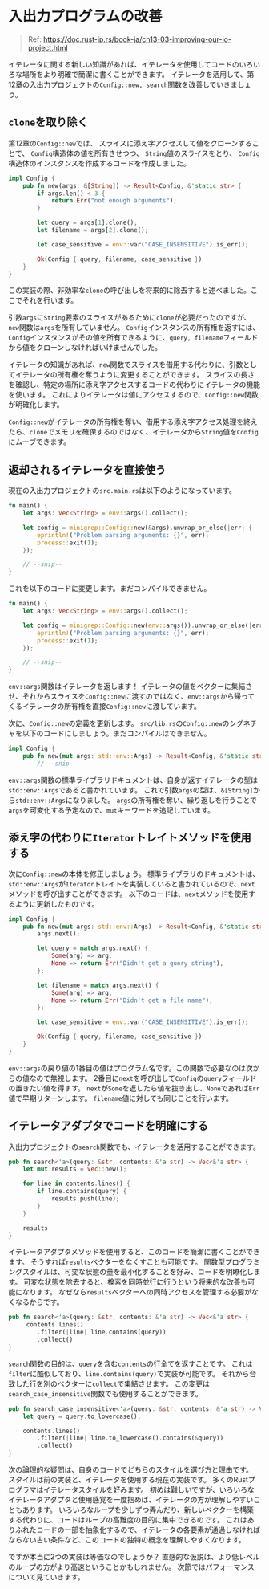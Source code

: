 # 入出力プログラムの改善

> Ref: https://doc.rust-jp.rs/book-ja/ch13-03-improving-our-io-project.html

イテレータに関する新しい知識があれば、イテレータを使用してコードのいろいろな場所をより明確で簡潔に書くことができます。
イテレータを活用して、第12章の入出力プロジェクトの`Config::new, search`関数を改善していきましょう。

## `clone`を取り除く

第12章の`Config::new`では、
スライスに添え字アクセスして値をクローンすることで、
`Config`構造体の値を所有させつつ、
`String`値のスライスをとり、
`Config`構造体のインスタンスを作成するコードを作成しました。

```rust
impl Config {
    pub fn new(args: &[String]) -> Result<Config, &'static str> {
        if args.len() < 3 {
            return Err("not enough arguments");
        }

        let query = args[1].clone();
        let filename = args[2].clone();

        let case_sensitive = env::var("CASE_INSENSITIVE").is_err();

        Ok(Config { query, filename, case_sensitive })
    }
}
```

この実装の際、非効率な`clone`の呼び出しを将来的に除去すると述べました。ここでそれを行います。

引数`args`に`String`要素のスライスがあるために`clone`が必要だったのですが、`new`関数は`args`を所有していません。
`Config`インスタンスの所有権を返すには、`Config`インスタンスがその値を所有できるように、`query, filename`フィールドから値をクローンしなければいけませんでした。

イテレータの知識があれば、`new`関数でスライスを借用する代わりに、引数としてイテレータの所有権を奪うように変更することができます。
スライスの長さを確認し、特定の場所に添え字アクセスするコードの代わりにイテレータの機能を使います。
これによりイテレータは値にアクセスするので、`Config::new`関数が明確化します。

`Config::new`がイテレータの所有権を奪い、借用する添え字アクセス処理を終えたら、`clone`でメモリを確保するのではなく、イテレータから`String`値を`Config`にムーブできます。

## 返却されるイテレータを直接使う

現在の入出力プロジェクトの`src.main.rs`は以下のようになっています。

```rust
fn main() {
    let args: Vec<String> = env::args().collect();

    let config = minigrep::Config::new(&args).unwrap_or_else(|err| {
        eprintln!("Problem parsing arguments: {}", err);
        process::exit(1);
    });

    // --snip--
}
```

これを以下のコードに変更します。まだコンパイルできません。

```rust
fn main() {
    let args: Vec<String> = env::args().collect();

    let config = minigrep::Config::new(env::args()).unwrap_or_else(|err| {
        eprintln!("Problem parsing arguments: {}", err);
        process::exit(1);
    });

    // --snip--
}
```

`env::args`関数はイテレータを返します！
イテレータの値をベクターに集結させ、それからスライスを`Config::new`に渡すのではなく、`env::args`から帰ってくるイテレータの所有権を直接`Config::new`に渡しています。

次に、`Config::new`の定義を更新します。
`src/lib.rs`の`Config::new`のシグネチャを以下のコードにしましょう。まだコンパイルはできません。

```rust
impl Config {
    pub fn new(mut args: std::env::Args) -> Result<Config, &'static str> {
        // --snip--
```

`env::args`関数の標準ライブラリドキュメントは、自身が返すイテレータの型は`std::env::Args`であると書かれています。
これで引数`args`の型は、`&[String]`から`std::env::Args`になりました。
`args`の所有権を奪い、繰り返しを行うことで`args`を可変化する予定なので、`mut`キーワードを追記しています。

## 添え字の代わりに`Iterator`トレイトメソッドを使用する

次に`Config::new`の本体を修正しましょう。
標準ライブラリのドキュメントは、`std::env::Args`が`Iterator`トレイトを実装していると書かれているので、`next`メソッドを呼び出すことができます。
以下のコードは、`next`メソッドを使用するように更新したものです。

```rust
impl Config {
    pub fn new(mut args: std::env::Args) -> Result<Config, &'static str> {
        args.next();

        let query = match args.next() {
            Some(arg) => arg,
            None => return Err("Didn't get a query string"),
        };

        let filename = match args.next() {
            Some(arg) => arg,
            None => return Err("Didn't get a file name"),
        };

        let case_sensitive = env::var("CASE_INSENSITIVE").is_err();

        Ok(Config { query, filename, case_sensitive })
    }
}
```

`env::args`の戻り値の1番目の値はプログラム名です。この関数で必要なのは次からの値なので無視します。
2番目に`next`を呼び出して`Config`の`query`フィールドの置きたい値を得ます。
`next`が`Some`を返したら値を抜き出し、`None`であれば`Err`値で早期リターンします。
`filename`値に対しても同じことを行います。

## イテレータアダプタでコードを明確にする

入出力プロジェクトの`search`関数でも、イテレータを活用することができます。

```rust
pub fn search<'a>(query: &str, contents: &'a str) -> Vec<&'a str> {
    let mut results = Vec::new();

    for line in contents.lines() {
        if line.contains(query) {
            results.push(line);
        }
    }

    results
}
```

イテレータアダプタメソッドを使用すると、このコードを簡潔に書くことができます。
そうすれば`results`ベクターをなくすことも可能です。
関数型プログラミングスタイルは、可変な状態の量を最小化することを好み、コードを明瞭化します。
可変な状態を除去すると、検索を同時並行に行うという将来的な改善も可能になります。
なぜなら`results`ベクターへの同時アクセスを管理する必要がなくなるからです。

```rust
pub fn search<'a>(query: &str, contents: &'a str) -> Vec<&'a str> {
     contents.lines()
        .filter(|line| line.contains(query))
        .collect()
}
```

`search`関数の目的は、`query`を含む`contents`の行全てを返すことです。
これは`filter`に酷似しており、`line.contains(query)`で実装が可能です。
それから合致した行を別のベクターに`collect`で集結させます。
この変更は`search_case_insensitive`関数でも使用することができます。

```rust
pub fn search_case_insensitive<'a>(query: &str, contents: &'a str) -> Vec<&'a str> {
    let query = query.to_lowercase();

    contents.lines()
        .filter(|line| line.to_lowercase().contains(&query))
        .collect()
}
```

次の論理的な疑問は、自身のコードでどちらのスタイルを選び方と理由です。
スタイルは前の実装と、イテレータを使用する現在の実装です。
多くのRustプログラマはイテレータスタイルを好みます。
初めは難しいですが、いろいろなイテレータアダプタと使用感覚を一度掴めば、イテレータの方が理解しやすいこともあります。
いろいろなループを少しずつ弄んだり、新しいベクターを構築する代わりに、コードはループの高難度の目的に集中できるのです。
これはありふれたコードの一部を抽象化するので、イテレータの各要素が通過しなければならない古い条件など、このコードの独特の概念を理解しやすくなります。

ですが本当に2つの実装は等価なのでしょうか？
直感的な仮説は、より低レベルのループの方がより高速ということかもしれません。
次節ではパフォーマンスについて見ていきます。
